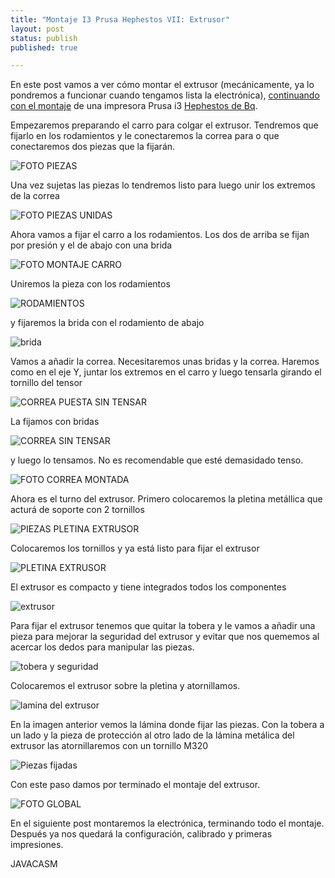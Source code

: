 ```yaml
---
title: "Montaje I3 Prusa Hephestos VII: Extrusor"
layout: post
status: publish
published: true

---
```



En este post vamos a ver cómo montar el extrusor (mecánicamente, ya lo pondremos a funcionar cuando tengamos lista la electrónica), [continuando con el montaje](http://blog.elcacharreo.com/tag/hephestos/) de una impresora Prusa i3 [Hephestos de Bq](http://bq.com/es/prusa). 

Empezaremos preparando el carro para colgar el extrusor. Tendremos que fijarlo en los rodamientos y le conectaremos la correa para o que conectaremos dos piezas que la fijarán.

![FOTO PIEZAS](https://lh4.googleusercontent.com/-8iR24oKkisI/VVfCYtrjjtI/AAAAAAAA7bw/sGo2cvrdYq0/w1014-h761-no/IMG_20150515_200737.jpg)

Una vez sujetas las piezas lo tendremos listo para luego unir los extremos de la correa

![FOTO PIEZAS UNIDAS](https://lh6.googleusercontent.com/-8kERMbVA_uA/VVfCYl2eQMI/AAAAAAAA7bo/EHYJs0RJL0o/w1014-h761-no/IMG_20150515_201228.jpg)

Ahora vamos a fijar el carro a los rodamientos. Los dos de arriba se fijan por presión y el de abajo con una brida

![FOTO MONTAJE CARRO](https://lh6.googleusercontent.com/-UkjyQnh2IIE/VVfCYu_Hh1I/AAAAAAAA7Sw/pP67tawSkz4/w1014-h761-no/IMG_20150515_201509.jpg)

Uniremos la pieza con los rodamientos

![RODAMIENTOS](https://lh4.googleusercontent.com/-YEyF4ieKVCA/VVfCYrlBO7I/AAAAAAAA7Sw/gM6FICYzsQE/w1014-h761-no/IMG_20150516_013432.jpg)

y fijaremos la brida con el rodamiento de abajo

![brida](https://lh4.googleusercontent.com/-dHtcBZyX2fQ/VVfCYhkmGpI/AAAAAAAA7Sw/xU2YVYVSTek/w1014-h761-no/IMG_20150515_201911.jpg)

Vamos a añadir la correa. Necesitaremos unas bridas y la correa. Haremos como en el eje Y, juntar los extremos en el carro y luego tensarla girando el tornillo del tensor

![CORREA PUESTA SIN TENSAR](https://lh6.googleusercontent.com/-nLm5FJmLj-Y/VVfCYuWYcGI/AAAAAAAA7Sw/dMaUhvJ3AsA/w1014-h761-no/IMG_20150515_202036.jpg)

La fijamos con bridas 

![CORREA SIN TENSAR](https://lh4.googleusercontent.com/-I5wsiags--Q/VVfCYnJiWdI/AAAAAAAA7Sw/eMdzXMy6Re0/w1014-h761-no/IMG_20150516_014327.jpg)

y luego lo tensamos. No es recomendable que esté demasidado tenso.

![FOTO CORREA MONTADA](https://lh6.googleusercontent.com/-_k00AUOEORo/VVfCYpPKJRI/AAAAAAAA7Sw/Bw1_1NMBps0/w1014-h761-no/IMG_20150516_014635.jpg)

Ahora es el turno del extrusor. Primero colocaremos la pletina metállica que acturá de soporte con 2 tornillos

![PIEZAS PLETINA EXTRUSOR](https://lh4.googleusercontent.com/-nqXc27NQcvw/VVfCYivO1pI/AAAAAAAA7Sw/Z7PmMsP4fXM/w570-h761-no/IMG_20150516_015151.jpg)

Colocaremos los tornillos y ya está listo para fijar el extrusor

![PLETINA EXTRUSOR](https://lh4.googleusercontent.com/-B5am_9WOcmk/VVfCYnd99dI/AAAAAAAA7Sw/bpUZfoiQTgg/w1014-h761-no/IMG_20150516_015348.jpg)

El extrusor es compacto y tiene integrados todos los componentes

![extrusor](https://lh6.googleusercontent.com/-0k8SOSom83c/VVfCYv3WA3I/AAAAAAAA7Sw/cndaBXmFrWI/w1014-h761-no/IMG_20150516_015907.jpg)

Para fijar el extrusor tenemos que quitar la tobera y le vamos a añadir una pieza para mejorar la seguridad del extrusor y evitar que nos quememos al acercar los dedos para manipular las piezas.

![tobera y seguridad](https://lh4.googleusercontent.com/-2oMQiqRERQI/VVfCYm886gI/AAAAAAAA7Sw/aG6ACRjE160/w1014-h761-no/IMG_20150516_020626.jpg)

Colocaremos el extrusor sobre la pletina y atornillamos.

![lamina del extrusor](https://lh4.googleusercontent.com/-YIhh3MYZ6wY/VVfCYmLW-rI/AAAAAAAA7Sw/z4BYfCKLI80/w1014-h761-no/IMG_20150516_020512.jpg)

En la imagen anterior vemos la lámina donde fijar las piezas. Con la tobera a un lado y la pieza de protección al otro lado de la lámina metálica del extrusor las  atornillaremos con un tornillo M320

![Piezas fijadas](https://lh6.googleusercontent.com/-iIyW6-fYQ6w/VVfCYgXNkpI/AAAAAAAA7Sw/nOYEI9P6Tok/w1014-h761-no/IMG_20150516_021216.jpg)

Con este paso damos por terminado el montaje del extrusor. 

![FOTO GLOBAL](https://lh6.googleusercontent.com/-LAVna0nBRDA/VVfCYtVuwGI/AAAAAAAA7Sw/fxviVf1PuYA/w1014-h761-no/IMG_20150516_021411.jpg)

En el siguiente post montaremos la electrónica, terminando todo el montaje. Después ya nos quedará la configuración, calibrado y primeras impresiones.

JAVACASM

